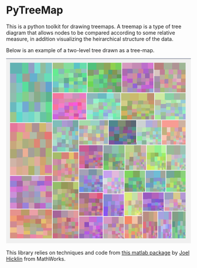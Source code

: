 # PyTreeMap #

This is a python toolkit for drawing treemaps. A treemap is a type of tree diagram that allows nodes to be compared according to some relative measure, in addition visualizing the heirarchical structure of the data.

Below is an example of a two-level tree drawn as a tree-map.

![An example of a two-level treemap](https://github.com/AnjoMan/PyTreeMap/raw/master/example.png)

This library relies on techniques and code from [this matlab package](http://www.mathworks.com/matlabcentral/fileexchange/17192-treemap) by [Joel Hicklin](http://www.mathworks.com/matlabcentral/fileexchange/authors/3233) from MathWorks.